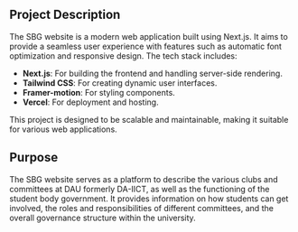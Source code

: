 ## Project Description

The SBG website is a modern web application built using Next.js. It aims to provide a seamless user experience with features such as automatic font optimization and responsive design. The tech stack includes:

- **Next.js**: For building the frontend and handling server-side rendering.
- **Tailwind CSS**: For creating dynamic user interfaces.
- **Framer-motion**: For styling components.
- **Vercel**: For deployment and hosting.

This project is designed to be scalable and maintainable, making it suitable for various web applications.

## Purpose

The SBG website serves as a platform to describe the various clubs and committees at DAU formerly DA-IICT, as well as the functioning of the student body government. It provides information on how students can get involved, the roles and responsibilities of different committees, and the overall governance structure within the university.
